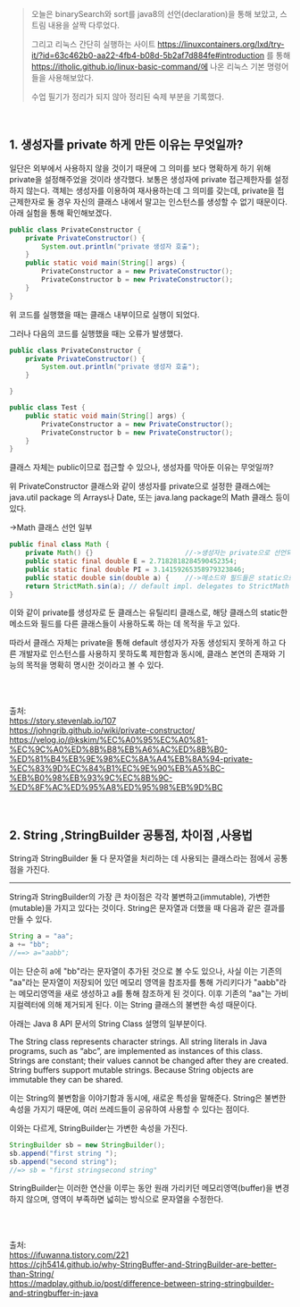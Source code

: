 > 오늘은 binarySearch와 sort를 java8의 선언(declaration)을 통해 보았고, 스트림 내용을 살짝 다루었다.
>
> 그리고 리눅스 간단히 실행하는 사이트 https://linuxcontainers.org/lxd/try-it/?id=63c462b0-aa22-4fb4-b08d-5b2af7d884fe#introduction 를 통해  https://itholic.github.io/linux-basic-command/에 나온  리눅스 기본 명령어들을 사용해보았다.
>
> 수업 필기가 정리가 되지 않아 정리된 숙제 부분을 기록했다.

<br>



## 1. 생성자를 private 하게 만든 이유는 무엇일까?

일단은 외부에서 사용하지 않을 것이기 때문에 그 의미를 보다 명확하게 하기 위해 private을 설정해주었을 것이라 생각했다. 보통은 생성자에 private 접근제한자를 설정하지 않는다. 객체는 생성자를 이용하여 재사용하는데 그 의미를 갖는데, 
private을 접근제한자로 둘 경우 자신의 클래스 내에서 말고는 인스턴스를 생성할 수 없기 때문이다. 아래 실험을 통해 확인해보겠다.

```java
public class PrivateConstructor {
	private PrivateConstructor() {
		System.out.println("private 생성자 호출");
	}
	public static void main(String[] args) {
		PrivateConstructor a = new PrivateConstructor();
		PrivateConstructor b = new PrivateConstructor();
	}
}
```

위 코드를 실행했을 때는 클래스 내부이므로 실행이 되었다.

그러나 다음의 코드를 실행했을 때는 오류가 발생했다. 

```java
public class PrivateConstructor {
	private PrivateConstructor() {
		System.out.println("private 생성자 호출");
	}

}
```

```java
public class Test {
	public static void main(String[] args) {
		PrivateConstructor a = new PrivateConstructor();
		PrivateConstructor b = new PrivateConstructor();
	}
}
```


클래스 자체는 public이므로 접근할 수 있으나, 생성자를 막아둔 이유는 무엇일까? 

위 PrivateConstructor 클래스와 같이 생성자를 private으로 설정한 클래스에는 java.util package 의 Arrays나 Date, 또는 java.lang package의 Math 클래스 등이 있다.

->Math 클래스 선언 일부

```java
public final class Math {
    private Math() {}						//->생성자는 private으로 선언되어 있다.
    public static final double E = 2.7182818284590452354;
    public static final double PI = 3.14159265358979323846;
    public static double sin(double a) {	//->메소드와 필드들은 static으로 선언된 것을 볼 수 있다.
    return StrictMath.sin(a); // default impl. delegates to StrictMath
}
```

이와 같이 private를 생성자로 둔 클래스는 유틸리티 클래스로, 해당 클래스의 static한 메소드와 필드를 다른 클래스들이 사용하도록 하는 데 목적을 두고 있다. 

따라서 클래스 자체는 private을 통해 default 생성자가 자동 생성되지 못하게 하고 다른 개발자로 인스턴스를 사용하지 못하도록 제한함과 동시에, 클래스 본연의 존재와 기능의 목적을 명확히 명시한 것이라고 볼 수 있다.

<br>

<br>

출처: <br>
https://story.stevenlab.io/107 <br>
https://johngrib.github.io/wiki/private-constructor/ <br>
https://velog.io/@kskim/%EC%A0%95%EC%A0%81-%EC%9C%A0%ED%8B%B8%EB%A6%AC%ED%8B%B0-%ED%81%B4%EB%9E%98%EC%8A%A4%EB%8A%94-private-%EC%83%9D%EC%84%B1%EC%9E%90%EB%A5%BC-%EB%B0%98%EB%93%9C%EC%8B%9C-%ED%8F%AC%ED%95%A8%ED%95%98%EB%9D%BC





<br>



## 2. String  ,StringBuilder   공통점, 차이점 ,사용법

String과 StringBuilder 둘 다 문자열을 처리하는 데 사용되는 클래스라는 점에서 공통점을 가진다.

------------------------------------------------------------------------------------

String과 StringBuilder의 가장 큰 차이점은 각각 불변하고(immutable), 가변한(mutable)을 가지고 있다는 것이다.
String은 문자열과 더했을 때 다음과 같은 결과를 만들 수 있다.

```java
String a = "aa";
a += "bb";
//==> a="aabb";
```

이는 단순히 a에 "bb"라는 문자열이 추가된 것으로 볼 수도 있으나, 사실 이는 기존의 "aa"라는 문자열이 저장되어 있던 메모리 영역을 참조자를 통해 가리키다가 "aabb"라는 메모리영역을 새로 생성하고 a를 통해 참조하게 된 것이다. 
이후 기존의 "aa"는 가비지컬렉터에 의해 제거되게 된다. 이는 String  클래스의 불변한 속성 때문이다.

아래는 Java 8 API 문서의 String Class 설명의 일부분이다.

The String class represents character strings. 
All string literals in Java programs, such as “abc”, are implemented as instances of this class. 
Strings are constant; their values cannot be changed after they are created.
String buffers support mutable strings. Because String objects are immutable they can be shared.

이는 String의 불변함을 이야기함과 동시에, 새로운 특성을 말해준다.
String은 불변한 속성을 가지기 때문에, 여러 쓰레드들이 공유하여 사용할 수 있다는 점이다.

이와는 다르게, StringBuilder는 가변한 속성을 가진다.

```java
StringBuilder sb = new StringBuilder();
sb.append("first string ");
sb.append("second string");
//=> sb = "first stringsecond string"
```

StringBuilder는 이러한 연산을 이루는 동안 원래 가리키던 메모리영역(buffer)을 변경하지 않으며, 
영역이 부족하면 넓히는 방식으로 문자열을 수정한다.

<br>

<br>

출처:<br>
https://ifuwanna.tistory.com/221<br>
https://cjh5414.github.io/why-StringBuffer-and-StringBuilder-are-better-than-String/<br>
https://madplay.github.io/post/difference-between-string-stringbuilder-and-stringbuffer-in-java
